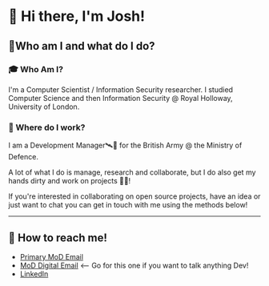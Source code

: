# 👋 Hi there, I'm Josh!

## 🌱Who am I and what do I do?
### 🎓 Who Am I?
I'm a Computer Scientist / Information Security researcher. I studied Computer Science and then Information Security @ Royal Holloway, University of London.

### 🏢 Where do I work?
I am a Development Manager🛰️💾 for the British Army @ the Ministry of Defence.

A lot of what I do is manage, research and collaborate, but I do also get my hands dirty and work on projects 🧑‍💻!

If you're interested in collaborating on open source projects, have an idea or just want to chat you can get in touch with me using the methods below!

--- 

## 🌌 How to reach me!

- [Primary MoD Email](mailto:joshua.yewman100@mod.gov.uk)
- [MoD Digital Email](mailto:joshua.yewman@digital.mod.uk) <-- Go for this one if you want to talk anything Dev!
- [LinkedIn](https://www.linkedin.com/in/joshua-yewman/)

